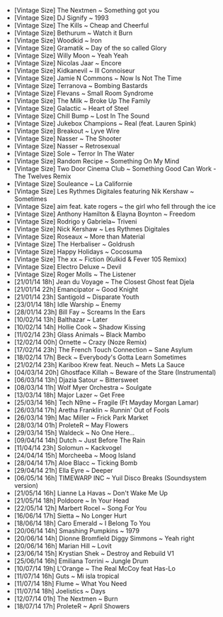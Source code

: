- [Vintage Size] The Nextmen ~ Something got you
- [Vintage Size] DJ Signify ~ 1993
- [Vintage Size] The Kills  ~ Cheap and Cheerful
- [Vintage Size] Bethurum ~ Watch it Burn
- [Vintage Size] Woodkid ~ Iron
- [Vintage Size] Gramatik ~ Day of the so called Glory
- [Vintage Size] Willy Moon ~ Yeah Yeah
- [Vintage Size] Nicolas Jaar ~ Encore
- [Vintage Size] Kidkanevil ~ Ill Connoiseur
- [Vintage Size] Jamie N Commons ~ Now Is Not The Time
- [Vintage Size] Terranova ~ Bombing Bastards
- [Vintage Size] Flevans ~ Small Room Syndrome
- [Vintage Size] The Milk ~ Broke Up The Family
- [Vintage Size] Galactic ~ Heart of Steel
- [Vintage Size] Chill Bump ~ Lost In The Sound
- [Vintage Size] Jukebox Champions ~ Real (feat. Lauren Spink)
- [Vintage Size] Breakout ~ Lyve Wire
- [Vintage Size] Nasser ~ The Shooter
- [Vintage Size] Nasser ~ Retrosexual
- [Vintage Size] Sole ~ Terror In The Water
- [Vintage Size] Random Recipe ~ Something On My Mind
- [Vintage Size] Two Door Cinema Club ~ Something Good Can Work - The Twelves Remix
- [Vintage Size] Souleance ~ La Californie
- [Vintage Size] Les Rythmes Digitales featuring Nik Kershaw ~ Sometimes
- [Vintage Size] aim feat. kate rogers ~ the girl who fell through the ice
- [Vintage Size] Anthony Hamilton & Elayna Boynton ~ Freedom
- [Vintage Size] Rodrigo y Gabriela~ Triveni
- [Vintage Size] Nick Kershaw ~ Les Rythmes Digitales
- [Vintage Size] Roseaux ~ More than Material
- [Vintage Size] The Herbaliser ~ Goldrush
- [Vintage Size] Happy Holidays ~ Cocosuma
- [Vintage Size] The xx ~ Fiction (Kulkid & Fever 105 Remixx)
- [Vintage Size] Electro Deluxe ~ Devil
- [Vintage Size] Roger Molls ~ The Listener
- [21/01/14 18h] Jean du Voyage ~ The Closest Ghost feat Djela
- [21/01/14 22h] Emancipator ~ Good Knight
- [21/01/14 23h] Santigold ~ Disparate Youth
- [23/01/14 18h] Idle Warship ~ Enemy
- [28/01/14 23h] Bill Fay ~ Screams In the Ears
- [10/02/14 13h] Balthazar ~ Later
- [10/02/14 14h] Hollie Cook ~ Shadow Kissing
- [11/02/14 23h] Glass Animals ~ Black Mambo
- [12/02/14 00h] Ornette ~ Crazy (Noze Remix)
- [17/02/14 23h] The French Touch Connection ~ Sane Asylum
- [18/02/14 17h] Beck ~ Everybody's Gotta Learn Sometimes
- [21/02/14 23h] Kariboo Krew feat. Neuch ~ Mets La Sauce
- [04/03/14 20h] Ghostface Killah ~ Beware of the Stare (Instrumental)
- [06/03/14 13h] Djazia Satour ~ Bittersweet
- [08/03/14 11h] Wolf Myer Orchestra ~ Soulgate
- [13/03/14 18h] Major Lazer ~ Get Free
- [25/03/14 16h] Tech N9ne ~ Fragile (Ft Mayday Morgan Lamar)
- [26/03/14 17h] Aretha Franklin ~ Runnin' Out of Fools
- [26/03/14 19h] Mac Miller ~ Frick Park Market
- [28/03/14 01h] ProleteR ~ May Flowers
- [29/03/14 15h] Waldeck ~ No One Here...
- [09/04/14 14h] Dutch ~ Just Before The Rain
- [11/04/14 23h] Solomun ~ Kackvogel
- [24/04/14 15h] Morcheeba ~ Moog Island
- [28/04/14 17h] Aloe Blacc ~ Ticking Bomb
- [29/04/14 21h] Ella Eyre ~ Deeper
- [06/05/14 16h] TIMEWARP INC ~ Yuil Disco Breaks (Soundsystem version)
- [21/05/14 16h] Lianne La Havas ~ Don't Wake Me Up
- [21/05/14 18h] Poldoore ~ In Your Head
- [22/05/14 12h] Marbert Rocel ~ Song For You
- [16/06/14 17h] Sietta ~ No Longer Hurt
- [18/06/14 18h] Caro Emerald ~ I Belong To You
- [20/06/14 14h] Smashing Pumpkins ~ 1979
- [20/06/14 14h] Dionne Bromfield Diggy Simmons ~ Yeah right
- [20/06/14 16h] Marian Hill ~ Lovit
- [23/06/14 15h] Krystian Shek ~ Destroy and Rebuild V1
- [25/06/14 16h] Emiliana Torrini ~ Jungle Drum
- [10/07/14 19h] L'Orange ~ The Real McCoy feat Has-Lo
- [11/07/14 16h] Guts ~ Mi isla tropical
- [11/07/14 18h] Flume ~ What You Need
- [11/07/14 18h] Joelistics ~ Days
- [12/07/14 01h] The Nextmen ~ Burn
- [18/07/14 17h] ProleteR ~ April Showers
